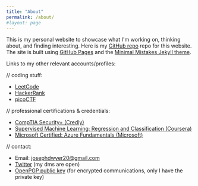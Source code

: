 ```yaml
---
title: "About"
permalink: /about/
#layout: page
---
```


This is my personal website to showcase what I'm working on, thinking about, and finding interesting.
Here is my [GitHub repo](https://github.com/itsmejayd/itsmejayd.github.io) repo for this website.
The site is built using [GitHub Pages](https://pages.github.com/) and the [Minimal Mistakes Jekyll theme](https://mmistakes.github.io/minimal-mistakes/).

Links to my other relevant accounts/profiles:

// coding stuff:
- [LeetCode](https://leetcode.com/u/jaydxp/)
- [HackerRank](https://www.hackerrank.com/profile/josephdwyer20)
- [picoCTF](https://play.picoctf.org/users/jaydxp)

// professional certifications & credentials:
- [CompTIA Security+ (Credly)](https://www.credly.com/users/joseph-dwyer.775c09b5/badges)
- [Supervised Machine Learning: Regression and Classification (Coursera)](https://www.coursera.org/user/6176879fddce1be97be854ee6de9779b)
- [Microsoft Certified: Azure Fundamentals (Microsoft)](https://learn.microsoft.com/en-us/users/josephdwyer-5720/credentials/89cd64d6eeea87)

// contact:
- Email:  josephdwyer20@gmail.com
- [Twitter](https://twitter.com/jdlately) (my dms are open)
- [OpenPGP public key](https://keys.openpgp.org/search?q=4752E97C450AE7867085E26DE02A81EE15F6AF58) (for encrypted communications, only I have the private key)
